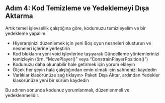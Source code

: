 ## Adım 4: Kod Temizleme ve Yedeklemeyi Dışa Aktarma
Artık temel işlevsellik çalıştığına göre, kodumuzu temizleyelim ve bir yedekleme yapalım.
 
- Hiyerarşinizi düzenlemek için yeni Boş oyun nesneleri oluşturun ve nesneleri içlerine yerleştirin
- Kod bloklarını yeni void işlevlerine taşıyarak Güncelleme yöntemlerinizi temizleyin (örn. “MovePlayer()” veya “ConstrainPlayerPosition()”)
- Kodunuzu daha okunabilir hale getirmek için yorum ekleyin
- Ölçek her şeyin hala çalıştığından emin olmak için sahnenizi kaydedin
- Varlıklar klasörünüze sağ tıklayın> Paketi Dışa Aktar, ardından Yedekler klasörünüze yeni bir sürüm kaydedin

Bu adımın sonunda kodunuz yorumlanmalı, düzenlenmeli ve yedeklenmelidir.
